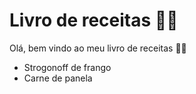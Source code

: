# Livro de receitas :man_cook:

Olá, bem vindo ao meu livro de receitas :raising_hand_man:

- Strogonoff de frango
- Carne de panela
